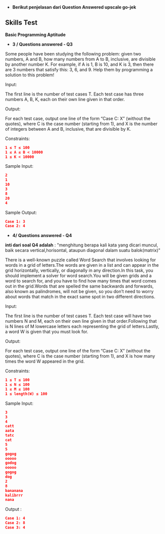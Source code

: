 - **Berikut penjelasan dari Question Answered upscale go-jek**

## Skills Test
**Basic Programming Aptitude**


- **3 / Questions answered - Q3**

Some people have been studying the following problem: given two numbers, A and B, how many numbers from A to B, inclusive, are divisible by another number K. For example, if A is 1, B is 10, and K is 3, then there are 3 numbers that satisfy this: 3, 6, and 9. Help them by programming a solution to this problem!

Input:

The first line is the number of test cases T. Each test case has three numbers A, B, K, each on their own line given in that order.

Output:

For each test case, output one line of the form “Case C: X” (without the quotes), where C is the case number (starting from 1), and X is the number of integers between A and B, inclusive, that are divisible by K.

Constraints:
```json
1 ≤ T ≤ 100
1 ≤ A ≤ B < 10000
1 ≤ K < 10000
```
Sample Input:
```json
2
1
10
3
8
20
4 
```
Sample Output:
```json
Case 1: 3
Case 2: 4
```


- **4/ Questions answered - Q4**

**inti dari soal Q4 adalah** : "menghitung berapa kali kata yang dicari muncul, baik secara vertical,horisontal, ataupun diagonal dalam suatu balok(matrix)"

There is a well-known puzzle called Word Search that involves looking for words in a grid of letters.The words are given in a list and can appear in the grid horizontally, vertically, or diagonally in any direction.In this task, you should implement a solver for word search.You will be given grids and a word to search for, and you have to find how many times that word comes out in the grid.Words that are spelled the same backwards and forwards, also known as palindromes, will not be given, so you don’t need to worry about words that match in the exact same spot in two different directions.

Input:

The first line is the number of test cases T. Each test case will have two numbers N and M, each on their own line given in that order.Following that is N lines of M lowercase letters each representing the grid of letters.Lastly, a word W is given that you must look for.

Output:

For each test case, output one line of the form “Case C: X” (without the quotes), where C is the case number (starting from 1), and X is how many times the word W appeared in the grid.

Constraints:
```json
1 ≤ T ≤ 100
1 ≤ N ≤ 100
1 ≤ M ≤ 100
1 ≤ length(W) ≤ 100
```
Sample Input:
```json
3
3
4
catt
aata
tatc
cat
5
5
gogog
ooooo
godog
ooooo
gogog
dog
2
8
bananana
kalibrrr
nana
```
Output :
```json
Case 1: 4
Case 2: 8
Case 3: 4
```